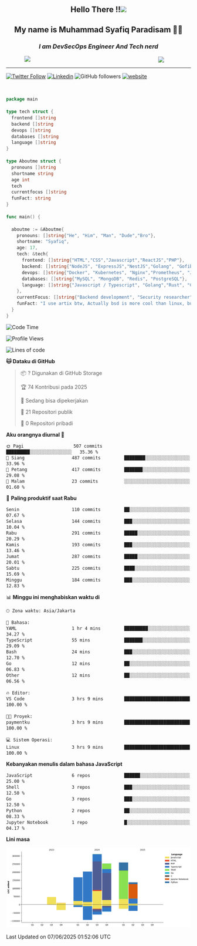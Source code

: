 <h2 align="center">

Hello There !!<img src="https://media.giphy.com/media/12oufCB0MyZ1Go/giphy.gif" width="50"></h2>

<h2 align="center">My name is Muhammad Syafiq Paradisam 👋👋</h2>

<h3 align="center"><em>I am DevSecOps Engineer And Tech nerd
</em></h3>

<img align="left" style="margin-left: 50px" src="https://static.zerochan.net/Alina.Clover.1024.4345060.webp" width="315"/>

<img align="center" style="margin-left: 50px" src="https://i.pinimg.com/736x/69/82/aa/6982aafd816ea48f48d0639c7797915c.jpg" width=250/>

<hr/>

[![Twitter Follow](https://img.shields.io/twitter/follow/misteranmol?label=Follow)](https://x.com/FikkzOutfit)
[![Linkedin](https://img.shields.io/badge/-syafiq-blue?style=square&logo=Linkedin&logoColor=white&link=https://www.linkedin.com/in/syafiq-paradisam/)](https://id.linkedin.com/in/syafiq-paradisam-b72749258)
![GitHub followers](https://img.shields.io/github/followers/syafiqparadisam?label=Follower&style=social)
[![website](https://img.shields.io/badge/Website-46a2f1.svg?&style=flat-square&logo=Google-Chrome&logoColor=white&link=https://anmolsingh.me/)](https://syafiq-paradisam.my.id)

<br/>

```go
package main

type tech struct {
  frontend []string
  backend []string
  devops []string
  databases []string
  language []string
}

type Aboutme struct {
  pronouns []string
  shortname string
  age int
  tech
  currentfocus []string
  funFact: string
}

func main() {

  aboutme := &Aboutme{
    pronouns: []string{"He", "Him", "Man", "Dude","Bro"},
    shortname: "Syafiq",
    age: 17,
    tech: &tech{
      frontend: []string{"HTML","CSS","Javascript","ReactJS","PHP"},
      backend: []string{"NodeJS", "ExpressJS","NestJS","Golang", "Gofiber", "Actixweb", "PHP", "Laravel", "Flask"},
      devops: []string{"Docker", "Kubernetes", "Nginx","Prometheus", "Jaeger", "Grafana", "Linux", "CI / CD"},
      databases: []string{"MySQL", "MongoDB", "Redis", "PostgreSQL"},
      language: []string{"Javascript / Typescript", "Golang","Rust", "C", "PHP","C++"}
    },
    currentFocus: []string{"Backend development", "Security researcher", "Blue team security","DevSecOps engineer"},
    funFact: "I use artix btw, Actually bsd is more cool than linux, but i can't use it because software issue, I am weaboo but not too much"
  }
}

```

<!--START_SECTION:waka-->
![Code Time](http://img.shields.io/badge/Code%20Time-349%20hrs%2015%20mins-blue)

![Profile Views](http://img.shields.io/badge/Profil%20dilihat-0-blue)

![Lines of code](https://img.shields.io/badge/Sejak%20Hello%20World%20aku%20telah%20menulis-1.4%20million%20baris%20kode-blue)

**🐱 Dataku di GitHub** 

> 📦 ? Digunakan di GitHub Storage 
 > 
> 🏆 74 Kontribusi pada 2025
 > 
> 💼 Sedang bisa dipekerjakan
 > 
> 📜 21 Repositori publik 
 > 
> 🔑 0 Repositori pribadi 
 > 
**Aku orangnya diurnal 🐤** 

```text
🌞 Pagi                   507 commits         █████████░░░░░░░░░░░░░░░░   35.36 % 
🌆 Siang                  487 commits         ████████░░░░░░░░░░░░░░░░░   33.96 % 
🌃 Petang                 417 commits         ███████░░░░░░░░░░░░░░░░░░   29.08 % 
🌙 Malam                  23 commits          ░░░░░░░░░░░░░░░░░░░░░░░░░   01.60 % 
```
📅 **Paling produktif saat Rabu** 

```text
Senin                    110 commits         ██░░░░░░░░░░░░░░░░░░░░░░░   07.67 % 
Selasa                   144 commits         ███░░░░░░░░░░░░░░░░░░░░░░   10.04 % 
Rabu                     291 commits         █████░░░░░░░░░░░░░░░░░░░░   20.29 % 
Kamis                    193 commits         ███░░░░░░░░░░░░░░░░░░░░░░   13.46 % 
Jumat                    287 commits         █████░░░░░░░░░░░░░░░░░░░░   20.01 % 
Sabtu                    225 commits         ████░░░░░░░░░░░░░░░░░░░░░   15.69 % 
Minggu                   184 commits         ███░░░░░░░░░░░░░░░░░░░░░░   12.83 % 
```


📊 **Minggu ini menghabiskan waktu di** 

```text
🕑︎ Zona waktu: Asia/Jakarta

💬 Bahasa: 
YAML                     1 hr 4 mins         █████████░░░░░░░░░░░░░░░░   34.27 % 
TypeScript               55 mins             ███████░░░░░░░░░░░░░░░░░░   29.09 % 
Bash                     24 mins             ███░░░░░░░░░░░░░░░░░░░░░░   12.70 % 
Go                       12 mins             ██░░░░░░░░░░░░░░░░░░░░░░░   06.83 % 
Other                    12 mins             ██░░░░░░░░░░░░░░░░░░░░░░░   06.56 % 

🔥 Editor: 
VS Code                  3 hrs 9 mins        █████████████████████████   100.00 % 

🐱‍💻 Proyek: 
paymentku                3 hrs 9 mins        █████████████████████████   100.00 % 

💻 Sistem Operasi: 
Linux                    3 hrs 9 mins        █████████████████████████   100.00 % 
```

**Kebanyakan menulis dalam bahasa JavaScript** 

```text
JavaScript               6 repos             ██████░░░░░░░░░░░░░░░░░░░   25.00 % 
Shell                    3 repos             ███░░░░░░░░░░░░░░░░░░░░░░   12.50 % 
Go                       3 repos             ███░░░░░░░░░░░░░░░░░░░░░░   12.50 % 
Python                   2 repos             ██░░░░░░░░░░░░░░░░░░░░░░░   08.33 % 
Jupyter Notebook         1 repo              █░░░░░░░░░░░░░░░░░░░░░░░░   04.17 % 
```



**Lini masa**

![Lines of Code chart](https://raw.githubusercontent.com/syafiqparadisam/syafiqparadisam/master/assets/bar_graph.png)


 Last Updated on 07/06/2025 01:52:06 UTC
<!--END_SECTION:waka-->
